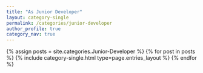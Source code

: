 ```yaml
---
title: "As Junior Developer"
layout: category-single
permalink: /categories/junior-developer
author_profile: true
category_nav: true
---
```

{% assign posts = site.categories.Junior-Developer %}
{% for post in posts %} {% include category-single.html type=page.entries_layout %} {% endfor %}